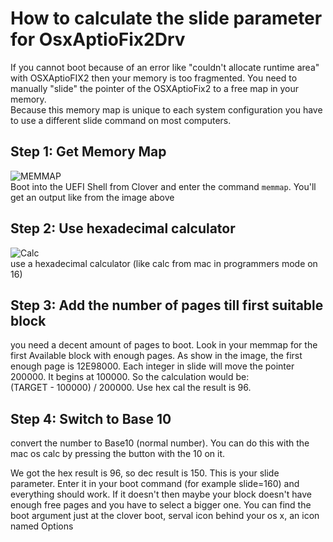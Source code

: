 # How to calculate the slide parameter for OsxAptioFix2Drv
If you cannot boot because of an error like "couldn't allocate runtime area" with OSXAptioFIX2 then your memory is too fragmented. 
You need to manually "slide" the pointer of the OSXAptioFix2 to a free map in your memory.  
Because this memory map is unique to each system configuration you have to use a different slide command on most computers.    

## Step 1: Get Memory Map
![MEMMAP](BIOS/pictures/memmap.jpg "Memory Map")  
Boot into the UEFI Shell from Clover and enter the command `memmap`. You'll get an output like from the image above

## Step 2: Use hexadecimal calculator
![Calc](BIOS/pictures/calc.png "Calc")  
use a hexadecimal calculator (like calc from mac in programmers mode on 16)

## Step 3: Add the number of pages till first suitable block
you need a decent amount of pages to boot. Look in your memmap for the first Available block with enough pages.
As show in the image, the first enough page is 12E98000.
Each integer in slide will move the pointer 200000. It begins at 100000. So the calculation would be:  
(TARGET - 100000) / 200000. 
Use hex cal the result is 96.

## Step 4: Switch to Base 10 
convert the number to Base10 (normal number). You can do this with the mac os calc by pressing the button with the 10 on it.

We got the hex result is 96, so dec result is 150.
This is your slide parameter. Enter it in your boot command (for example slide=160) and everything should work. If it doesn't then maybe your block doesn't have enough free pages and you have to select a bigger one.
You can find the boot argument just at the clover boot, serval icon behind your os x, an icon named Options
